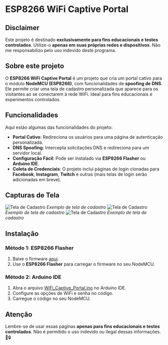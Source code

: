# ESP8266 WiFi Captive Portal

## Disclaimer

Este projeto é destinado **exclusivamente para fins educacionais e testes controlados**. Utilize-o **apenas em suas próprias redes e dispositivos**. Não me responsabilizo pelo uso indevido deste programa.

## Sobre este projeto

O **ESP8266 WiFi Captive Portal** é um projeto que cria um portal cativo para o módulo **NodeMCU (ESP8266)**, com funcionalidades de **spoofing de DNS**. Ele permite criar uma tela de cadastro personalizada que aparece para os visitantes ao se conectarem à rede WiFi. Ideal para fins educacionais e experimentos controlados.

## Funcionalidades

Aqui estão algumas das funcionalidades do projeto:

- **Portal Cativo**: Redireciona os usuários para uma página de autenticação personalizada.
- **DNS Spoofing**: Intercepta solicitações DNS e redireciona para um servidor local.
- **Configuração Fácil**: Pode ser instalado via **ESP8266 Flasher** ou **Arduino IDE**.
- **Coleta de Credenciais**: O projeto inclui páginas de login clonadas para **Facebook**, **Instagram**, **Twitch** e outras (mais telas de login serão adicionadas em breve).

## Capturas de Tela

![Tela de Cadastro](https://github.com/adamff-dev/ESP8266-Captive-Portal/raw/master/screenshots/captive_portal.png)
_Exemplo de tela de cadastro_
![Tela de Cadastro](https://github.com/adamff-dev/ESP8266-Captive-Portal/raw/master/screenshots/captive_portal.png)
_Exemplo de tela de cadastro_
![Tela de Cadastro](https://github.com/adamff-dev/ESP8266-Captive-Portal/raw/master/screenshots/captive_portal.png)
_Exemplo de tela de cadastro_

## Instalação

### Método 1: ESP8266 Flasher

1. Baixe o firmware [aqui](https://github.com/adamff-dev/ESP8266-Captive-Portal/raw/master/WiFi_Captive_Portal.ino).
2. Use o **ESP8266 Flasher** para carregar o firmware no seu NodeMCU.

### Método 2: Arduino IDE

1. Abra o arquivo [WiFi_Captive_Portal.ino](https://github.com/adamff-dev/ESP8266-Captive-Portal/blob/master/WiFi_Captive_Portal.ino) no Arduino IDE.
2. Configure as opções de WiFi e senha no código.
3. Carregue o código no seu NodeMCU.

## Atenção

Lembre-se de usar essas páginas **apenas para fins educacionais e testes controlados**. Não é permitido o uso indevido ou ilegal dessas informações. 🚫🔒
